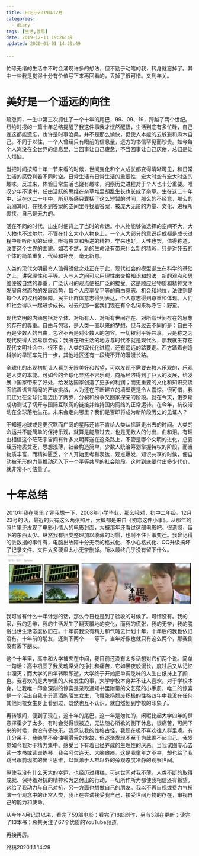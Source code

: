 ```yaml
---
title: 日记于2019年12月
categories:
  - diary
tags: [生活,哲思]
date: 2019-12-11 19:26:49
updated: 2020-01-01 14:29:49

---
```


忙碌无绪的生活中不时会涌现许多的想法，但不勤于动笔的我，转身就忘掉了。其中一些我是觉得十分有价值写下来再回看的，丢掉了很可惜。又到年关。

# 美好是一个遥远的向往

疏忽间，一生中第三次抓住了一个十年的尾巴，99、09、19，跨越了两个世纪。纽约时报的一篇十年总结提醒了我这件事我才恍然醒悟，生活到底有多忙碌，自己连这都能遗忘，也许是时事沧桑，并不是那么愉快，促使人本能的去躲避和麻木自己。不同于以往，一个人曾经只有眼前的信息量，远方的书信罕见而珍贵。如今每个人淹没在全世界的信息里，当回事让自己疲惫，不当回事让自己厌倦，总归是让人烦恼。

当把时间按照十年一节来看的时候，世间变化和个人成长都变得清晰可见，和日常生活的感受判若不同时空。日常生活有日常生活的重要性，宏大时空有宏大时空的趣味。反过来，体验日常生活也饶有趣味，洞察历史进程对于个人也十分重要。唯叹少年不读书，任由活跃的思维在杂草堆里胡乱生长也长成了杂草。生在这二十年中，活在这二十年中，所见所感只囊括了这么短暂的时间，那么的不经意，那么的沉溺其间，在找不到答案的空间里寻找着答案，被庞大无形的力量、文化、进程所裹挟，自己是无力的。

活在不同的时代，出生时便背上了当时的命运。小人物能够做选择的空间不大，大人物也不过尔尔。不管在什么大小人物身上，一个人大部分的意识组成都是成长过程中所听所见的延续，唯有独立和叛逆的精神，学来也好，天性也罢，值得称道，改变这个世界的面貌。如若不然，新的生命没有带来什么新的精彩，只是对死去的个体的简单重复、代替和补充，毫无新意。

人类的现代文明最令人值得骄傲之处正在于此，现代社会的模型诞生在科学的基础之上，讲究理性和平等。人与人之间可以用理性来交换知识和想法，新的观点和思维便被自然的尊重，广泛认可的观点便被广泛的接受。这是顺应经物质和精神文明发展自然而然的发展趋势，每个人应享受平等的自由意志、机会和地位，法律则是每个人的权利的保障。民主让群体意志得到表达，个人意志得到尊重和体现。人们和社会得以一起进步成长。过去的那一套我们现在有个名词来称呼它：野蛮。

现代文明的内涵包括对个体、对所有人、对所有世间存在、对所有世间存在的思想的存在的尊重。自由与包容，是人类一直以来的梦想，但与过去不同的是：自由不再是少数人的自由，包容不再是对少数人的包容。一切权利平等共享。只是称之为现代使得人容易误会成：我所在所生活的地方与时代不就是现代么，那我就生存在现代文明社会中。很不幸，人类的现代化进程，还有遥远的路要走。西方踏着创造科学的早班车先行一步，其他地区还有一段绕不开的漫漫长路。

全球化的出现初期让人看到无限美好和希望，可以发现不需要去教人乐观的，乐观是人类的本能。可如今的全球化显然不容乐观，商品经济得到了巨大的发展，给发展中国家带来了好处，给发达国家创造了更多的利润；而更重要的文化和知识交流面临着语言隔阂的严峻挑战，人为还在不断建立的墙壁更是令人震惊。很可惜，我们正处在全球化刚迈出了两步，分裂和纷争又回家探亲的阶段。就在今天，俄罗斯成功测试了切开与国际互联网的链接并维持国内网络的正常运转。在今年，抗议活动在全球落地生花。未来会走向哪里？我们是否即将成为新阶段历史的见证人？

不知道地球或是更沉默而广阔的星际还肯不肯给人类从摇篮走出去的时间。人类的命运并不能简单的保持乐观，就算是能熬过去，也是无数人的付出，血和泪。有理由相信这个茫茫宇宙间有许多文明葬送在这条路上，不管是哪个文明的进化，总要经历物质贫乏，思想浅薄，社会构造简单，少数人统治筹划掌握特权的阶段，而当物质丰富，而精神匮乏，个人开始思考和表达，观点爆发，知识共享的时候，便自动被无形的力量推动迈入下一个平等共享的社会阶段。这时到底要付出多少代价，就非常不可估量了。

# 十年总结

2010年我在哪里？容我想一下，2008年小学毕业，那么哦对，初中二年级。12月23号的话，最近的只有这么两张照片，大概都是来自《初恋这件小事》。从那年的照片里还发现了电影小情人的电影封面，大概那年还看过这部电影吧。很遗憾，留下的东西太少。纵然我有归类整理加以收藏的习惯，也耐不住世事变迁。我曾记得的丢数据的事件有，电脑出故障十分无奈的格式化、不小心格式化、QQ升级搞坏了记录文件、文件太多硬盘太小无奈删掉。所以最终几乎没有留下什么。![留存至今的两张图片](image-20191223190457653.png)

我可曾有什么十年计划的话，那么今日也是到了验收的时候了。可惜没有。我的家，我的思维，我的生活发生了翻天覆地的变化，而我的慌张，我的无奈，我的脱俗出世生活态度依旧在。十年前我没有精力和气魄去计划十年，十年后的我也依旧没有。十年前的朋友，还剩下两个——等下，当年好像也就只有这么两个，那我倒没有丢下朋友。

这个十年里，高中和大学被夹在中间，我目前还没有太多话想对它们两个说。简单一句话：高中巩固了我灵魂深处的挣扎和痛苦，它如黑夜般漫长，度过后又从记忆中湮灭；而大学的四年转瞬即逝，大学终于开始把单调乏味的人生白纸抹上了颜色。我喜欢的是大学里的人和发生的事，大学学校本身并不让人喜欢。对于学校本身，让我唯一印象深刻的惊喜是录取通知书里附带的文艺范的小手册，唯二的惊喜是一个活出自我十分潇洒的陌生女生，飞舞张扬颓废积极的性格四年中我没在任何其他同校女生身上看到过，既然也互不认识，就自然划到学校的印象了。

再转眼间，便到了现在，这十年的尾巴。这一年是匆忙的，闲暇比起大学四年的肆意挥霍少了太多。有时会觉得很被迫，无法随心所欲的倒下休息，很痛苦，可闲下来的时候，也没有多快乐。我承认我的性格古怪，我现在极不喜欢往人群里凑。有几分呆子，我绝学不会油嘴滑舌的世故，但逐渐发现不至于为此瞧不起自己。我发觉如今我对于精力集中、感受当下有着已经养成的生理性的厌恶。当我试图专心去读一本书或读谱练琴，我会呵欠连天、大脑瘫痪。这是我童年之不幸，却也给了我跳出眼前现实的出世思维，以飘渺于人群以外的旁观态度冷静的观察世间。

纵使我没有什么天大的幸运，也经历过糟糕，可这世间对我不薄。人类不断的取得成就、保持着对抗的精神和为之付出的行动，一切所作所为都使我相信还有希望。这给了我动力与自己对抗，另一方面也想做自己的朋友。我以不再自视或费力气扮演一个观念中的正常人类，我正在尝试接受我自己，接受世间万物的存在，审视自己的能力和使命。

从今年4月记录以来，看完了59部电影；看完了18部剧作，另有3部在更新；读完了13本书；总共关注了67个优质的YouTube频道。

再接再厉。

终稿2020.1.1 14:29
